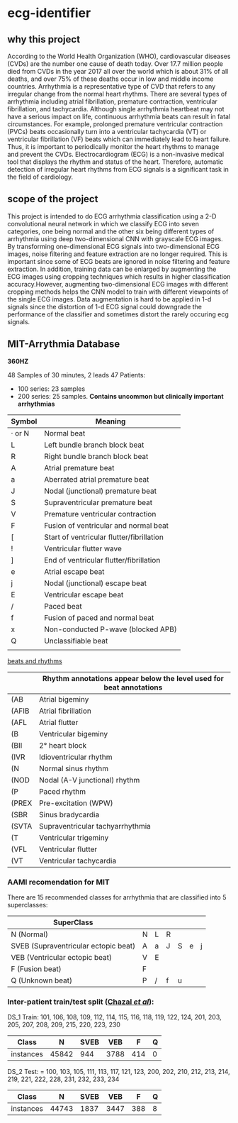 # ecg-identifier
<h2>why this project</h2>
<p>
  According to the World Health Organization (WHO), cardiovascular diseases
(CVDs) are the number one cause of death today. Over 17.7 million people died from CVDs in the year 2017 all over the world which is about 31% of all deaths, and over 75% of these deaths occur in low and middle income countries. Arrhythmia is a representative type of CVD that refers to any irregular change from the normal heart rhythms. There are several types of arrhythmia including atrial fibrillation, premature contraction, ventricular fibrillation, and tachycardia. Although single arrhythmia heartbeat may not have a serious impact on life, continuous arrhythmia beats can result in fatal circumstances. For example, prolonged premature ventricular contraction (PVCs) beats occasionally turn into a ventricular tachycardia (VT) or ventricular fibrillation (VF) beats which can immediately lead to heart failure. Thus, it is important to periodically monitor the heart rhythms to manage and prevent the CVDs. Electrocardiogram (ECG) is a non-invasive medical tool that displays the rhythm and status of the heart. Therefore, automatic detection of irregular heart rhythms from ECG signals is a significant task in the field of cardiology.
</p>
<h2>scope of the project</h2>
<p>
  This project is intended to do ECG arrhythmia classification using a 2-D convolutional neural network in which we classify ECG into seven categories, one being normal and the other six being different types of arrhythmia using deep two-dimensional CNN with grayscale ECG images. By transforming one-dimensional ECG signals into two-dimensional ECG images, noise filtering and feature extraction are no longer required. This is important since some of ECG beats are ignored in noise filtering and feature extraction. In addition, training data can be enlarged by augmenting the ECG images using cropping techniques which results in higher classification accuracy.However, augmenting two-dimensional ECG images with different cropping methods helps the CNN model to train with different viewpoints of the single ECG images. Data augmentation is hard to be applied in 1-d signals since the distortion of 1-d ECG signal could downgrade the performance of the classifier and sometimes distort the rarely occuring ecg signals. 
</p>
<h2>MIT-Arrythmia Database</h2>

<b>360HZ</b>

48 Samples of 30 minutes, 2 leads 
47 Patients:

* 100 series: 23 samples
* 200 series: 25 samples. **Contains uncommon but clinically important arrhythmias**

| Symbol|   Meaning                                   |
|-------|---------------------------------------------|
|· or N |	Normal beat                                 |
|L      |   Left bundle branch block beat             |
|R      |	Right bundle branch block beat              |
|A      |	Atrial premature beat                       |
|a      |	Aberrated atrial premature beat             |
|J      |	Nodal (junctional) premature beat           |
|S      |	Supraventricular premature beat             |
|V      |	Premature ventricular contraction           |
|F      |	Fusion of ventricular and normal beat       |
|[      |	Start of ventricular flutter/fibrillation   |
|!      |	Ventricular flutter wave                    |
|]      |	End of ventricular flutter/fibrillation     |
|e      |	Atrial escape beat                          |
|j      |	Nodal (junctional) escape beat              |
|E      |	Ventricular escape beat                     |
|/      |	Paced beat                                  |
|f      |	Fusion of paced and normal beat             |
|x      |	Non-conducted P-wave (blocked APB)          |
|Q      |	Unclassifiable beat                         |
||      |	Isolated QRS-like artifact                  |

[beats and rhythms](https://physionet.org/physiobank/database/html/mitdbdir/tables.htm#allrhythms)

||Rhythm annotations appear below the level used for beat annotations|
|-|-------------------------------------------------------------------|
|(AB |	    Atrial bigeminy|
|(AFIB |	Atrial fibrillation|
|(AFL|	Atrial flutter|
|(B|	    Ventricular bigeminy|
|(BII|	2° heart block|
|(IVR|	Idioventricular rhythm|
|(N|	    Normal sinus rhythm|
|(NOD|	Nodal (A-V junctional) rhythm|
|(P|	    Paced rhythm|
|(PREX|	Pre-excitation (WPW)|
|(SBR|	Sinus bradycardia|
|(SVTA|	Supraventricular tachyarrhythmia|
|(T|	    Ventricular trigeminy|
|(VFL|	Ventricular flutter|
|(VT|	    Ventricular tachycardia

### AAMI recomendation for MIT 
There are 15 recommended classes for arrhythmia that are classified into 5 superclasses: 

| SuperClass| | | | | | | 
|------|--------|---|---|---|---|-|
| N  (Normal)  | N      | L | R |  |  | |
| SVEB (Supraventricular ectopic beat) | A      | a | J | S |  e | j |
| VEB  (Ventricular ectopic beat)| V      | E |   |   |   | |
| F    (Fusion beat) | F      |   |   |   |   | |
| Q   (Unknown beat)  | P      | / | f | u |   |    |

### Inter-patient train/test split ([Chazal *et al*](http://ieeexplore.ieee.org/stamp/stamp.jsp?arnumber=1306572)):
DS_1 Train: 101, 106, 108, 109, 112, 114, 115, 116, 118, 119, 122, 124, 201, 203, 205, 207, 208, 209, 215, 220, 223, 230

| Class|N|SVEB|VEB|F|Q|
|------|-|-|-|-|-|
| instances| 45842|944|3788|414|0|    
 
DS_2 Test: = 100, 103, 105, 111, 113, 117, 121, 123, 200, 202, 210, 212, 213, 214, 219, 221, 222, 228, 231, 232, 233, 234

| Class|N|SVEB|VEB|F|Q|
|------|-|-|-|-|-|
| instances| 44743|1837|3447|388|8|    
